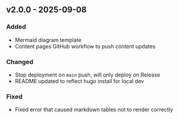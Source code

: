 ## v2.0.0 - 2025-09-08
### Added
* Mermaid diagram template 
* Content pages GitHub workflow to push content updates
### Changed
* Stop deployment on `main` push, will only deploy on Release
* README updated to reflect hugo install for local dev
### Fixed
* Fixed error that caused markdown tables not to render correctly
